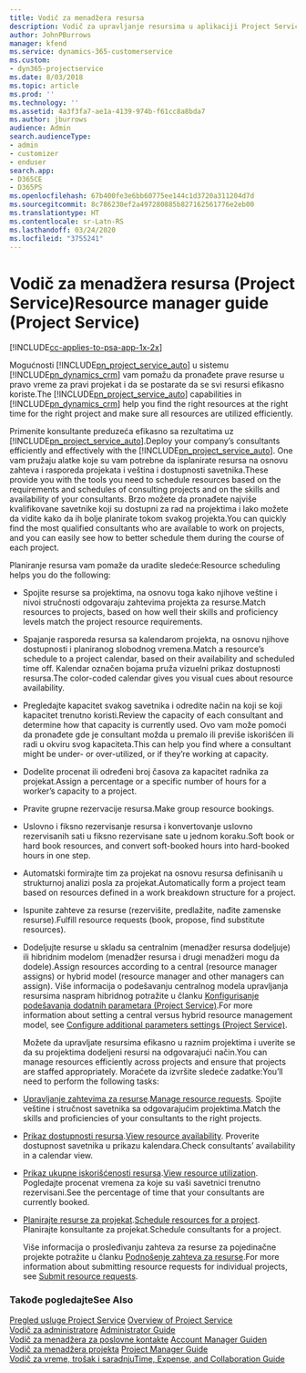 ```yaml
---
title: Vodič za menadžera resursa
description: Vodič za upravljanje resursima u aplikaciji Project Service
author: JohnPBurrows
manager: kfend
ms.service: dynamics-365-customerservice
ms.custom:
- dyn365-projectservice
ms.date: 8/03/2018
ms.topic: article
ms.prod: ''
ms.technology: ''
ms.assetid: 4a3f3fa7-ae1a-4139-974b-f61cc8a8bda7
ms.author: jburrows
audience: Admin
search.audienceType:
- admin
- customizer
- enduser
search.app:
- D365CE
- D365PS
ms.openlocfilehash: 67b400fe3e6bb60775ee144c1d3720a311204d7d
ms.sourcegitcommit: 8c786230ef2a497280885b827162561776e2eb00
ms.translationtype: HT
ms.contentlocale: sr-Latn-RS
ms.lasthandoff: 03/24/2020
ms.locfileid: "3755241"
---
```

# <a name="resource-manager-guide-project-service"></a><span data-ttu-id="a076d-103">Vodič za menadžera resursa (Project Service)</span><span class="sxs-lookup"><span data-stu-id="a076d-103">Resource manager guide (Project Service)</span></span>

[!INCLUDE[cc-applies-to-psa-app-1x-2x](../includes/cc-applies-to-psa-app-1x-2x.md)]

<span data-ttu-id="a076d-104">Mogućnosti [!INCLUDE[pn_project_service_auto](../includes/pn-project-service-auto.md)] u sistemu [!INCLUDE[pn_dynamics_crm](../includes/pn-dynamics-crm.md)] vam pomažu da pronađete prave resurse u pravo vreme za pravi projekat i da se postarate da se svi resursi efikasno koriste.</span><span class="sxs-lookup"><span data-stu-id="a076d-104">The [!INCLUDE[pn_project_service_auto](../includes/pn-project-service-auto.md)] capabilities in [!INCLUDE[pn_dynamics_crm](../includes/pn-dynamics-crm.md)] help you find the right resources at the right time for the right project and make sure all resources are utilized efficiently.</span></span>  
  
 <span data-ttu-id="a076d-105">Primenite konsultante preduzeća efikasno sa rezultatima uz [!INCLUDE[pn_project_service_auto](../includes/pn-project-service-auto.md)].</span><span class="sxs-lookup"><span data-stu-id="a076d-105">Deploy your company’s consultants efficiently and effectively with the [!INCLUDE[pn_project_service_auto](../includes/pn-project-service-auto.md)].</span></span> <span data-ttu-id="a076d-106">One vam pružaju alatke koje su vam potrebne da isplanirate resursa na osnovu zahteva i rasporeda projekata i veština i dostupnosti savetnika.</span><span class="sxs-lookup"><span data-stu-id="a076d-106">These provide you with the tools you need to schedule resources based on the requirements and schedules of consulting projects and on the skills and availability of your consultants.</span></span> <span data-ttu-id="a076d-107">Brzo možete da pronađete najviše kvalifikovane savetnike koji su dostupni za rad na projektima i lako možete da vidite kako da ih bolje planirate tokom svakog projekta.</span><span class="sxs-lookup"><span data-stu-id="a076d-107">You can quickly find the most qualified consultants who are available to work on projects, and you can easily see how to better schedule them during the course of each project.</span></span>  
  
 <span data-ttu-id="a076d-108">Planiranje resursa vam pomaže da uradite sledeće:</span><span class="sxs-lookup"><span data-stu-id="a076d-108">Resource scheduling helps you do the following:</span></span>  
  
- <span data-ttu-id="a076d-109">Spojite resurse sa projektima, na osnovu toga kako njihove veštine i nivoi stručnosti odgovaraju zahtevima projekta za resurse.</span><span class="sxs-lookup"><span data-stu-id="a076d-109">Match resources to projects, based on how well their skills and proficiency levels match the project resource requirements.</span></span>  
  
- <span data-ttu-id="a076d-110">Spajanje rasporeda resursa sa kalendarom projekta, na osnovu njihove dostupnosti i planiranog slobodnog vremena.</span><span class="sxs-lookup"><span data-stu-id="a076d-110">Match a resource’s schedule to a project calendar, based on their availability and scheduled time off.</span></span> <span data-ttu-id="a076d-111">Kalendar označen bojama pruža vizuelni prikaz dostupnosti resursa.</span><span class="sxs-lookup"><span data-stu-id="a076d-111">The color-coded calendar gives you visual cues about resource availability.</span></span>  
  
- <span data-ttu-id="a076d-112">Pregledajte kapacitet svakog savetnika i odredite način na koji se koji kapacitet trenutno koristi.</span><span class="sxs-lookup"><span data-stu-id="a076d-112">Review the capacity of each consultant and determine how that capacity is currently used.</span></span> <span data-ttu-id="a076d-113">Ovo vam može pomoći da pronađete gde je consultant možda u premalo ili previše iskorišćen ili radi u okviru svog kapaciteta.</span><span class="sxs-lookup"><span data-stu-id="a076d-113">This can help you find where a consultant might be under- or over-utilized, or if they’re working at capacity.</span></span>  
  
- <span data-ttu-id="a076d-114">Dodelite procenat ili određeni broj časova za kapacitet radnika za projekat.</span><span class="sxs-lookup"><span data-stu-id="a076d-114">Assign a percentage or a specific number of hours for a worker’s capacity to a project.</span></span>  
  
- <span data-ttu-id="a076d-115">Pravite grupne rezervacije resursa.</span><span class="sxs-lookup"><span data-stu-id="a076d-115">Make group resource bookings.</span></span>  
  
- <span data-ttu-id="a076d-116">Uslovno i fiksno rezervisanje resursa i konvertovanje uslovno rezervisanih sati u fiksno rezervisane sate u jednom koraku.</span><span class="sxs-lookup"><span data-stu-id="a076d-116">Soft book or hard book resources, and convert soft-booked hours into hard-booked hours in one step.</span></span>  
  
- <span data-ttu-id="a076d-117">Automatski formirajte tim za projekat na osnovu resursa definisanih u strukturnoj analizi posla za projekat.</span><span class="sxs-lookup"><span data-stu-id="a076d-117">Automatically form a project team based on resources defined in a work breakdown structure for a project.</span></span>  
  
- <span data-ttu-id="a076d-118">Ispunite zahteve za resurse (rezervišite, predlažite, nađite zamenske resurse).</span><span class="sxs-lookup"><span data-stu-id="a076d-118">Fulfill resource requests (book, propose, find substitute resources).</span></span>  
  
- <span data-ttu-id="a076d-119">Dodeljujte resurse u skladu sa centralnim (menadžer resursa dodeljuje) ili hibridnim modelom (menadžer resursa i drugi menadžeri mogu da dodele).</span><span class="sxs-lookup"><span data-stu-id="a076d-119">Assign resources according to a central (resource manager assigns) or hybrid model (resource manager and other managers can assign).</span></span> <span data-ttu-id="a076d-120">Više informacija o podešavanju centralnog modela upravljanja resursima naspram hibridnog potražite u članku [Konfigurisanje podešavanja dodatnih parametara (Project Service)](../project-service/configure-additional-parameters-settings.md).</span><span class="sxs-lookup"><span data-stu-id="a076d-120">For more information about setting a central versus hybrid resource management model, see [Configure additional parameters settings (Project Service)](../project-service/configure-additional-parameters-settings.md).</span></span>  
  
  <span data-ttu-id="a076d-121">Možete da upravljate resursima efikasno u raznim projektima i uverite se da su projektima dodeljeni resursi na odgovarajući način.</span><span class="sxs-lookup"><span data-stu-id="a076d-121">You can manage resources efficiently across projects and ensure that projects are staffed appropriately.</span></span> <span data-ttu-id="a076d-122">Moraćete da izvršite sledeće zadatke:</span><span class="sxs-lookup"><span data-stu-id="a076d-122">You’ll need to perform the following tasks:</span></span>  
  
- <span data-ttu-id="a076d-123">[Upravljanje zahtevima za resurse](../project-service/manage-resource-requests.md).</span><span class="sxs-lookup"><span data-stu-id="a076d-123">[Manage resource requests](../project-service/manage-resource-requests.md).</span></span> <span data-ttu-id="a076d-124">Spojite veštine i stručnost savetnika sa odgovarajućim projektima.</span><span class="sxs-lookup"><span data-stu-id="a076d-124">Match the skills and proficiencies of your consultants to the right projects.</span></span>  
  
- <span data-ttu-id="a076d-125">[Prikaz dostupnosti resursa](../project-service/view-resource-availability.md).</span><span class="sxs-lookup"><span data-stu-id="a076d-125">[View resource availability](../project-service/view-resource-availability.md).</span></span> <span data-ttu-id="a076d-126">Proverite dostupnost savetnika u prikazu kalendara.</span><span class="sxs-lookup"><span data-stu-id="a076d-126">Check consultants’ availability in a calendar view.</span></span>  
  
- <span data-ttu-id="a076d-127">[Prikaz ukupne iskorišćenosti resursa](../project-service/view-resource-utilization.md).</span><span class="sxs-lookup"><span data-stu-id="a076d-127">[View resource utilization](../project-service/view-resource-utilization.md).</span></span> <span data-ttu-id="a076d-128">Pogledajte procenat vremena za koje su vaši savetnici trenutno rezervisani.</span><span class="sxs-lookup"><span data-stu-id="a076d-128">See the percentage of time that your consultants are currently booked.</span></span>  
  
- <span data-ttu-id="a076d-129">[Planirajte resurse za projekat](../project-service/schedule-resources-project.md).</span><span class="sxs-lookup"><span data-stu-id="a076d-129">[Schedule resources for a project](../project-service/schedule-resources-project.md).</span></span> <span data-ttu-id="a076d-130">Planirajte konsultante za projekat.</span><span class="sxs-lookup"><span data-stu-id="a076d-130">Schedule consultants for a project.</span></span>  
  
  <span data-ttu-id="a076d-131">Više informacija o prosleđivanju zahteva za resurse za pojedinačne projekte potražite u članku [Podnošenje zahteva za resurse](../project-service/submit-resource-requests.md).</span><span class="sxs-lookup"><span data-stu-id="a076d-131">For more information about submitting resource requests for individual projects, see [Submit resource requests](../project-service/submit-resource-requests.md).</span></span>  
  
### <a name="see-also"></a><span data-ttu-id="a076d-132">Takođe pogledajte</span><span class="sxs-lookup"><span data-stu-id="a076d-132">See Also</span></span>  
 <span data-ttu-id="a076d-133">[Pregled usluge Project Service](../project-service/overview.md) </span><span class="sxs-lookup"><span data-stu-id="a076d-133">[Overview of Project Service](../project-service/overview.md) </span></span>  
 <span data-ttu-id="a076d-134">[Vodič za administratore](../project-service/admin-guide.md) </span><span class="sxs-lookup"><span data-stu-id="a076d-134">[Administrator Guide](../project-service/admin-guide.md) </span></span>  
 <span data-ttu-id="a076d-135">[Vodič za menadžera za poslovne kontakte](../project-service/account-manager-guide.md) </span><span class="sxs-lookup"><span data-stu-id="a076d-135">[Account Manager Guiden](../project-service/account-manager-guide.md) </span></span>  
 <span data-ttu-id="a076d-136">[Vodič za menadžera projekta](../project-service/project-manager-guide.md) </span><span class="sxs-lookup"><span data-stu-id="a076d-136">[Project Manager Guide](../project-service/project-manager-guide.md) </span></span>  
 [<span data-ttu-id="a076d-137">Vodič za vreme, trošak i saradnju</span><span class="sxs-lookup"><span data-stu-id="a076d-137">Time, Expense, and Collaboration Guide</span></span>](../project-service/time-expense-collaboration-guide.md)
